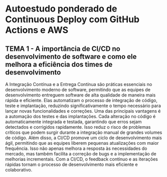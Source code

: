 # Autoestudo ponderado de Continuous Deploy com GitHub Actions e AWS

## TEMA 1 - A importância de CI/CD no desenvolvimento de software e como ele melhora a eficiência dos times de desenvolvimento
A Integração Contínua e a Entrega Contínua são práticas essenciais no desenvolvimento moderno de software, permitindo que as equipes de desenvolvimento entreguem software de alta qualidade de maneira mais rápida e eficiente. Elas automatizam o processo de integração de código, teste e implantação, reduzindo significativamente o tempo necessário para lançar novas funcionalidades e correções.
Uma das principais vantagens é a automação dos testes e das implantações. Cada alteração no código é automaticamente integrada e testada, garantindo que erros sejam detectados e corrigidos rapidamente. Isso reduz o risco de problemas críticos que podem surgir durante a integração manual de grandes volumes de código.
Além disso, a CI/CD promove um ciclo de desenvolvimento mais ágil, permitindo que as equipes liberem pequenas atualizações com maior frequência. Isso não apenas melhora a resposta às necessidades do mercado, mas também facilita a correção de bugs e a implementação de melhorias incrementais. Com a CI/CD, o feedback contínuo e as iterações rápidas tornam o processo de desenvolvimento mais eficiente e colaborativo.



